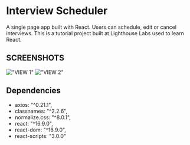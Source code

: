 # Interview Scheduler

A single page app built with React. Users can schedule, edit or cancel interviews.  This is a tutorial project built at Lighthouse Labs used to learn React.

## SCREENSHOTS

!["VIEW 1"](https://github.com/bernard9/scheduler/blob/master/docs/localhost_8000_%20(2).png)
!["VIEW 2"](https://github.com/bernard9/scheduler/blob/master/docs/localhost_8000_.png)

## Dependencies

- axios: "^0.21.1",
- classnames: "^2.2.6",
- normalize.css: "^8.0.1",
- react: "^16.9.0",
- react-dom: "^16.9.0",
- react-scripts: "3.0.0"
